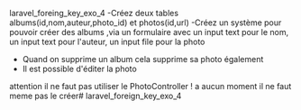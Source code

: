 laravel_foreing_key_exo_4
-Créez deux tables albums(id,nom,auteur,photo_id) et photos(id,url)
-Créez un système pour pouvoir créer des albums ,via un formulaire avec un input text pour le nom, un input text pour l'auteur, un input file pour la photo
- Quand on supprime un album cela supprime sa photo également
- Il est possible d'éditer la photo

attention il ne faut pas utiliser le PhotoController ! a aucun moment il ne faut meme pas le créer# laravel_foreign_key_exo_4
